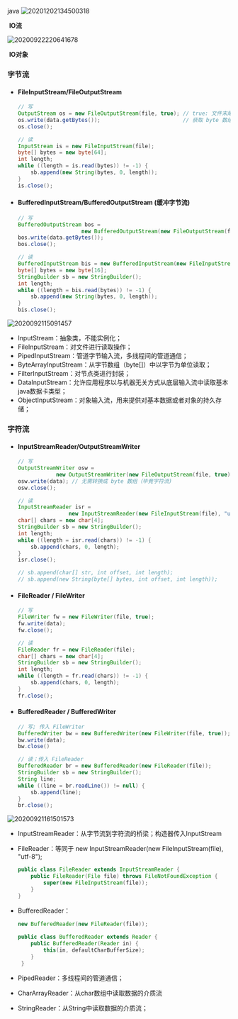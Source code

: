 java ![20201202134500318](F:\Typora\Nodes\java\IO\20201202134500318.png)

​											**IO流**

 ![20200922220641678](F:\Typora\Nodes\java\IO\20200922220641678.png)

​										**IO对象**

### 字节流

- #### FileInputStream/FileOutputStream

    ```java
    // 写
    OutputStream os = new FileOutputStream(file, true); // true: 文件末尾追加
    os.write(data.getBytes());                          // 获取 byte 数组
    os.close();
    
    // 读
    InputStream is = new FileInputStream(file);
    byte[] bytes = new byte[64];
    int length;
    while ((length = is.read(bytes)) != -1) {
    	sb.append(new String(bytes, 0, length));
    }
    is.close();
    ```

- #### BufferedInputStream/BufferedOutputStream (缓冲字节流)

    ```java
    // 写
    BufferedOutputStream bos = 
     					new BufferedOutputStream(new FileOutputStream(file, true));
    bos.write(data.getBytes());
    bos.close();
    
    // 读
    BufferedInputStream bis = new BufferedInputStream(new FileInputStream(file));
    byte[] bytes = new byte[16];
    StringBuilder sb = new StringBuilder();
    int length;
    while ((length = bis.read(bytes)) != -1) {
    	sb.append(new String(bytes, 0, length));
    }
    bis.close();
    ```

 ![2020092115091457](F:\Typora\Nodes\java\IO\2020092115091457.png)

- InputStream：抽象类，不能实例化；
- FileInputStream：对文件进行读取操作；
- PipedInputStream：管道字节输入流，多线程间的管道通信；
- ByteArrayInputStream：从字节数组（byte[]）中以字节为单位读取；
- FilterInputStream：对节点类进行封装；
- DataInputStream：允许应用程序以与机器无关方式从底层输入流中读取基本java数据卡类型；
- ObjectInputStream：对象输入流，用来提供对基本数据或者对象的持久存储；



### 字符流

- #### InputStreamReader/OutputStreamWriter

    ```java
    // 写
    OutputStreamWriter osw = 
        		new OutputStreamWriter(new FileOutputStream(file, true));
    osw.write(data); // 无需转换成 byte 数组（毕竟字符流)
    osw.close();
    
    // 读
    InputStreamReader isr = 
        			new InputStreamReader(new FileInputStream(file), "utf-8");
    char[] chars = new char[4];
    StringBuilder sb = new StringBuilder();
    int length;
    while ((length = isr.read(chars)) != -1) {
    	sb.append(chars, 0, length);
    }
    isr.close();
    
    // sb.append(char[] str, int offset, int length);
    // sb.append(new String(byte[] bytes, int offset, int length));
    ```

    

- #### FileReader / FileWriter

    ```java
    // 写
    FileWriter fw = new FileWriter(file, true);
    fw.write(data);
    fw.close();
    
    // 读
    FileReader fr = new FileReader(file);
    char[] chars = new char[4];
    StringBuilder sb = new StringBuilder();
    int length;
    while ((length = fr.read(chars)) != -1) {
    	sb.append(chars, 0, length);
    }
    fr.close();
    ```

- #### BufferedReader / BufferedWriter

    ```java
    // 写; 传入 FileWriter
    BufferedWriter bw = new BufferedWriter(new FileWriter(file, true));
    bw.write(data);
    bw.close()
    
    // 读；传入 FileReader
    BufferedReader br = new BufferedReader(new FileReader(file));
    StringBuilder sb = new StringBuilder();
    String line;
    while ((line = br.readLine()) != null) {
    	sb.append(line);
    }
    br.close();
    ```

 ![20200921161501573](F:\Typora\Nodes\java\IO\20200921161501573.png)

- InputStreamReader：从字节流到字符流的桥梁；构造器传入InputStream

- FileReader：等同于 new InputStreamReader(new FileInputStream(file), "utf-8");

    ```java
    public class FileReader extends InputStreamReader {
        public FileReader(File file) throws FileNotFoundException {
    		super(new FileInputStream(file));
    	}
    }
    ```

- BufferedReader：

    ```java
    new BufferedReader(new FileReader(file));
        
    public class BufferedReader extends Reader {
    	public BufferedReader(Reader in) {
    		this(in, defaultCharBufferSize);
    	}
     }
    ```

- PipedReader：多线程间的管道通信；

- CharArrayReader：从char数组中读取数据的介质流

- StringReader：从String中读取数据的介质流；



